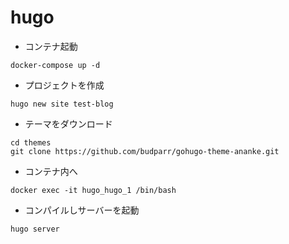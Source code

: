 # hugo

* コンテナ起動
```
docker-compose up -d
```
* プロジェクトを作成
```
hugo new site test-blog
```
* テーマをダウンロード
```
cd themes
git clone https://github.com/budparr/gohugo-theme-ananke.git
```
*  コンテナ内へ
```
docker exec -it hugo_hugo_1 /bin/bash
```
*  コンパイルしサーバーを起動
```
hugo server
```
